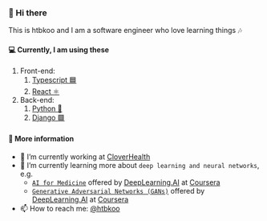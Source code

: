 ### 👋 Hi there

This is htbkoo and I am a software engineer who love learning things 🎶

#### 💻 Currently, I am using these 

1. Front-end:
    1. [Typescript 🟦](https://github.com/microsoft/TypeScript)
    2. [React ⚛️](https://github.com/facebook/react)
2. Back-end:
    1. [Python 🐍](https://github.com/python)
    2. [Django 🟩](https://github.com/django/django)

#### 💬 More information

- 🔭 I’m currently working at [CloverHealth](https://github.com/CloverHealth)
- 🌱 I’m currently learning more about `deep learning and neural networks`, e.g.
    - [`AI for Medicine`](https://www.coursera.org/specializations/ai-for-medicine) offered by [DeepLearning.AI](https://www.coursera.org/browse/data-science?facets=partnerMultiTag%3ADeepLearning.AI%2CcategoryMultiTag%3Adata-science) at [Coursera](https://www.coursera.org/)
    - [`Generative Adversarial Networks (GANs)`](https://www.coursera.org/specializations/generative-adversarial-networks-gans) offered by [DeepLearning.AI](https://www.coursera.org/browse/data-science?facets=partnerMultiTag%3ADeepLearning.AI%2CcategoryMultiTag%3Adata-science) at [Coursera](https://www.coursera.org/)
- 📫 How to reach me: [@htbkoo](https://github.com/htbkoo)

<!--
**htbkoo/htbkoo** is a ✨ _special_ ✨ repository because its `README.md` (this file) appears on your GitHub profile.

Here are some ideas to get you started:

- 🔭 I’m currently working on ...
- 🌱 I’m currently learning ...
- 👯 I’m looking to collaborate on ...
- 🤔 I’m looking for help with ...
- 💬 Ask me about ...
- 📫 How to reach me: ...
- 😄 Pronouns: ...
- ⚡ Fun fact: ...
-->

<!-- 
See https://docs.github.com/en/github/setting-up-and-managing-your-github-profile/managing-your-profile-readme for more details
-->
